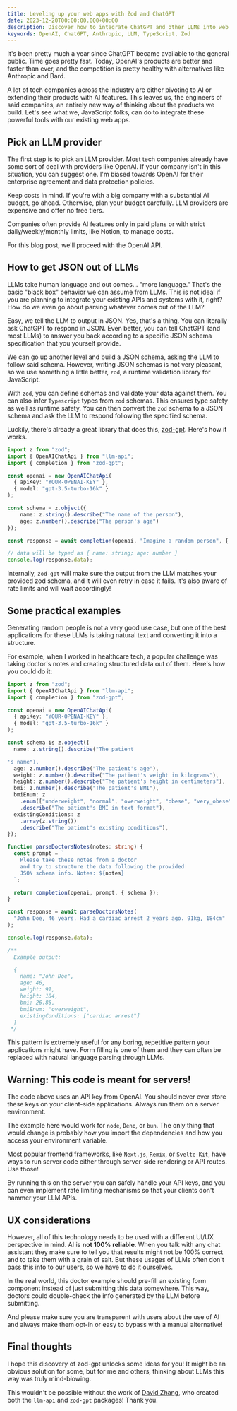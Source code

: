 ```yaml
---
title: Leveling up your web apps with Zod and ChatGPT
date: 2023-12-20T00:00:00.000+00:00
description: Discover how to integrate ChatGPT and other LLMs into web apps with this guide. Learn about selecting LLM providers, using zod-gpt for JSON outputs, and implementing AI features with a focus on security and user experience.
keywords: OpenAI, ChatGPT, Anthropic, LLM, TypeScript, Zod
---
```


It's been pretty much a year since ChatGPT became available to the general public. Time goes pretty fast. Today, OpenAI's products are better and faster than ever, and the competition is pretty healthy with alternatives like Anthropic and Bard.

A lot of tech companies across the industry are either pivoting to AI or extending their products with AI features. This leaves us, the engineers of said companies, an entirely new way of thinking about the products we build. Let's see what we, JavaScript folks, can do to integrate these powerful tools with our existing web apps.

## Pick an LLM provider

The first step is to pick an LLM provider. Most tech companies already have some sort of deal with providers like OpenAI. If your company isn't in this situation, you can suggest one. I'm biased towards OpenAI for their enterprise agreement and data protection policies.

Keep costs in mind. If you're with a big company with a substantial AI budget, go ahead. Otherwise, plan your budget carefully. LLM providers are expensive and offer no free tiers.

Companies often provide AI features only in paid plans or with strict daily/weekly/monthly limits, like Notion, to manage costs.

For this blog post, we'll proceed with the OpenAI API.

## How to get JSON out of LLMs

LLMs take human language and out comes... "more language." That's the basic "black box" behavior we can assume from LLMs. This is not ideal if you are planning to integrate your existing APIs and systems with it, right? How do we even go about parsing whatever comes out of the LLM?

Easy, we tell the LLM to output in JSON. Yes, that's a thing. You can literally ask ChatGPT to respond in JSON. Even better, you can tell ChatGPT (and most LLMs) to answer you back according to a specific JSON schema specification that you yourself provide.

We can go up another level and build a JSON schema, asking the LLM to follow said schema. However, writing JSON schemas is not very pleasant, so we use something a little better, `zod`, a runtime validation library for JavaScript.

With `zod`, you can define schemas and validate your data against them. You can also infer `Typescript` types from `zod` schemas. This ensures type safety as well as runtime safety. You can then convert the `zod` schema to a JSON schema and ask the LLM to respond following the specified schema.

Luckily, there's already a great library that does this, [zod-gpt](https://github.com/dzhng/zod-gpt). Here's how it works.

```ts
import z from "zod";
import { OpenAIChatApi } from "llm-api";
import { completion } from "zod-gpt";

const openai = new OpenAIChatApi(
  { apiKey: "YOUR-OPENAI-KEY" },
  { model: "gpt-3.5-turbo-16k" }
);

const schema = z.object({
    name: z.string().describe("The name of the person"),
    age: z.number().describe("The person's age")
});

const response = await completion(openai, "Imagine a random person", { schema });

// data will be typed as { name: string; age: number }
console.log(response.data);
```

Internally, `zod-gpt` will make sure the output from the LLM matches your provided zod schema, and it will even retry in case it fails. It's also aware of rate limits and will wait accordingly!

## Some practical examples

Generating random people is not a very good use case, but one of the best applications for these LLMs is taking natural text and converting it into a structure.

For example, when I worked in healthcare tech, a popular challenge was taking doctor's notes and creating structured data out of them. Here's how you could do it:

```ts
import z from "zod";
import { OpenAIChatApi } from "llm-api";
import { completion } from "zod-gpt";

const openai = new OpenAIChatApi(
  { apiKey: "YOUR-OPENAI-KEY" },
  { model: "gpt-3.5-turbo-16k" }
);

const schema is z.object({
  name: z.string().describe("The patient

's name"),
  age: z.number().describe("The patient's age"),
  weight: z.number().describe("The patient's weight in kilograms"),
  height: z.number().describe("The patient's height in centimeters"),
  bmi: z.number().describe("The patient's BMI"),
  bmiEnum: z
    .enum(["underweight", "normal", "overweight", "obese", "very_obese"])
    .describe("The patient's BMI in text format"),
  existingConditions: z
    .array(z.string())
    .describe("The patient's existing conditions"),
});

function parseDoctorsNotes(notes: string) {
  const prompt = `
    Please take these notes from a doctor
    and try to structure the data following the provided
    JSON schema info. Notes: ${notes}
  `;

  return completion(openai, prompt, { schema });
}

const response = await parseDoctorsNotes(
  "John Doe, 46 years. Had a cardiac arrest 2 years ago. 91kg, 184cm"
);

console.log(response.data);

/**
  Example output:

  {
    name: "John Doe",
    age: 46,
    weight: 91,
    height: 184,
    bmi: 26.86,
    bmiEnum: "overweight",
    existingConditions: ["cardiac arrest"]
  }
 */

```

This pattern is extremely useful for any boring, repetitive pattern your applications might have. Form filling is one of them and they can often be replaced with natural language parsing through LLMs.

## Warning: This code is meant for servers!

The code above uses an API key from OpenAI. You should never ever store these keys on your client-side applications. Always run them on a server environment.

The example here would work for `node`, `Deno`, or `bun`. The only thing that would change is probably how you import the dependencies and how you access your environment variable.

Most popular frontend frameworks, like `Next.js`, `Remix`, or `Svelte-Kit`, have ways to run server code either through server-side rendering or API routes. Use those!

By running this on the server you can safely handle your API keys, and you can even implement rate limiting mechanisms so that your clients don't hammer your LLM APIs.

## UX considerations

However, all of this technology needs to be used with a different UI/UX perspective in mind. AI is **not 100% reliable**. When you talk with any chat assistant they make sure to tell you that results might not be 100% correct and to take them with a grain of salt. But these usages of LLMs often don't pass this info to our users, so we have to do it ourselves.

In the real world, this doctor example should pre-fill an existing form component instead of just submitting this data somewhere. This way, doctors could double-check the info generated by the LLM before submitting.

And please make sure you are transparent with users about the use of AI and always make them opt-in or easy to bypass with a manual alternative!

## Final thoughts

I hope this discovery of zod-gpt unlocks some ideas for you! It might be an obvious solution for some, but for me and others, thinking about LLMs this way was truly mind-blowing.

This wouldn't be possible without the work of [David Zhang](https://github.com/dzhng), who created both the `llm-api` and `zod-gpt` packages! Thank you.